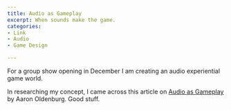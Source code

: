 ```yaml
---
title: Audio as Gameplay
excerpt: When sounds make the game.
categories:
- Link
- Audio
- Game Design

---
```

For a group show opening in December I am creating an audio experiential game world.

In researching my concept, I came across this article on [Audio as Gameplay](http://gamestudies.org/1301/articles/oldenburg_sonic_mechanics) by Aaron Oldenburg. Good stuff.